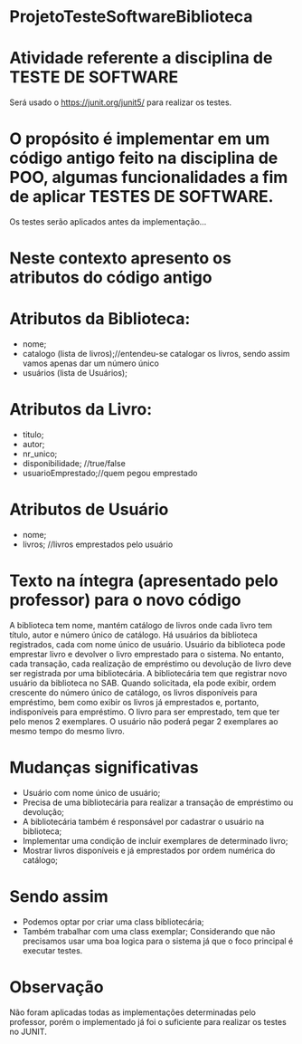 # ProjetoTesteSoftwareBiblioteca

# Atividade referente a disciplina de TESTE DE SOFTWARE
Será usado o https://junit.org/junit5/ para realizar os testes.

# O propósito é implementar em um código antigo feito na disciplina de POO, algumas funcionalidades a fim de aplicar TESTES DE SOFTWARE.
Os testes serão aplicados antes da implementação...

# Neste contexto apresento os atributos do código antigo
# Atributos da Biblioteca:
- nome;
- catalogo (lista de livros);//entendeu-se catalogar os livros, sendo assim vamos apenas dar um número único
- usuários (lista de Usuários);
# Atributos da Livro:
- titulo;
- autor;
- nr_unico;
- disponibilidade; //true/false
- usuarioEmprestado;//quem pegou emprestado
# Atributos de Usuário
- nome;
- livros; //livros emprestados pelo usuário

# Texto na íntegra (apresentado pelo professor) para o novo código
A biblioteca tem nome, mantém catálogo de livros onde cada livro tem título, autor e número único de catálogo. Há usuários da biblioteca registrados, cada com nome único de usuário. Usuário da biblioteca pode emprestar livro e devolver o livro emprestado para o sistema. No entanto, cada transação, cada realização de empréstimo ou devolução de livro deve ser registrada por uma bibliotecária. A bibliotecária tem que registrar novo usuário da biblioteca no SAB.
Quando solicitada, ela pode exibir, ordem crescente do número único de catálogo, os livros disponíveis para empréstimo, bem como exibir os livros já emprestados e, portanto, indisponíveis para empréstimo. 
O livro para ser emprestado, tem que ter pelo menos 2 exemplares. O usuário não poderá pegar 2 exemplares ao mesmo tempo do mesmo livro.

# Mudanças significativas
- Usuário com nome único de usuário;
- Precisa de uma bibliotecária para realizar a transação de empréstimo ou devolução;
- A bibliotecária também é responsável por cadastrar o usuário na biblioteca;
- Implementar uma condição de incluir exemplares de determinado livro; 
- Mostrar livros disponíveis e já emprestados por ordem numérica do catálogo; 

# Sendo assim
- Podemos optar por criar uma class bibliotecária;
- Também trabalhar com uma class exemplar;
Considerando que não precisamos usar uma boa logica para o sistema já que o foco principal é executar testes.

# Observação
Não foram aplicadas todas as implementações determinadas pelo professor, porém o implementado já foi o suficiente para realizar os testes no JUNIT.
